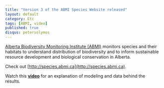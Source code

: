 ```yaml
---
title: "Version 3 of the ABMI Species Website released"
layout: default
category: Etc
tags: [ABMI, video]
published: true
disqus: petersolymos
---
```


[Alberta Biodiversity Monitoring Institute (ABMI)](http://www.abmi.ca) monitors species and their habitats to understand distribution of biodiversity and to inform sustainable resource development and biological conservation in Alberta. 

Check out [http://species.abmi.ca](http://species.abmi.ca).

Watch this <a href='https://vimeo.com/89455686'><strong>video</strong></a> for an explanation of modeling and data behind the results.



